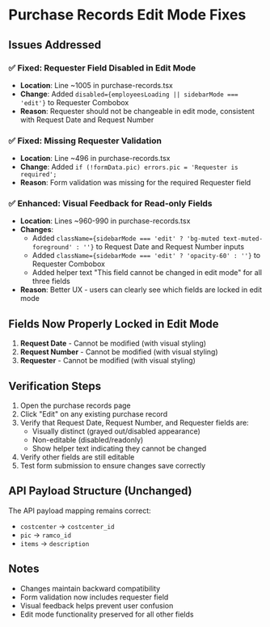 # Purchase Records Edit Mode Fixes

## Issues Addressed

### ✅ Fixed: Requester Field Disabled in Edit Mode
- **Location**: Line ~1005 in purchase-records.tsx
- **Change**: Added `disabled={employeesLoading || sidebarMode === 'edit'}` to Requester Combobox
- **Reason**: Requester should not be changeable in edit mode, consistent with Request Date and Request Number

### ✅ Fixed: Missing Requester Validation
- **Location**: Line ~496 in purchase-records.tsx  
- **Change**: Added `if (!formData.pic) errors.pic = 'Requester is required';`
- **Reason**: Form validation was missing for the required Requester field

### ✅ Enhanced: Visual Feedback for Read-only Fields
- **Location**: Lines ~960-990 in purchase-records.tsx
- **Changes**:
  - Added `className={sidebarMode === 'edit' ? 'bg-muted text-muted-foreground' : ''}` to Request Date and Request Number inputs
  - Added `className={sidebarMode === 'edit' ? 'opacity-60' : ''}` to Requester Combobox  
  - Added helper text "This field cannot be changed in edit mode" for all three fields
- **Reason**: Better UX - users can clearly see which fields are locked in edit mode

## Fields Now Properly Locked in Edit Mode

1. **Request Date** - Cannot be modified (with visual styling)
2. **Request Number** - Cannot be modified (with visual styling)  
3. **Requester** - Cannot be modified (with visual styling)

## Verification Steps

1. Open the purchase records page
2. Click "Edit" on any existing purchase record
3. Verify that Request Date, Request Number, and Requester fields are:
   - Visually distinct (grayed out/disabled appearance)
   - Non-editable (disabled/readonly)
   - Show helper text indicating they cannot be changed
4. Verify other fields are still editable
5. Test form submission to ensure changes save correctly

## API Payload Structure (Unchanged)

The API payload mapping remains correct:
- `costcenter` → `costcenter_id`
- `pic` → `ramco_id` 
- `items` → `description`

## Notes

- Changes maintain backward compatibility
- Form validation now includes requester field
- Visual feedback helps prevent user confusion
- Edit mode functionality preserved for all other fields